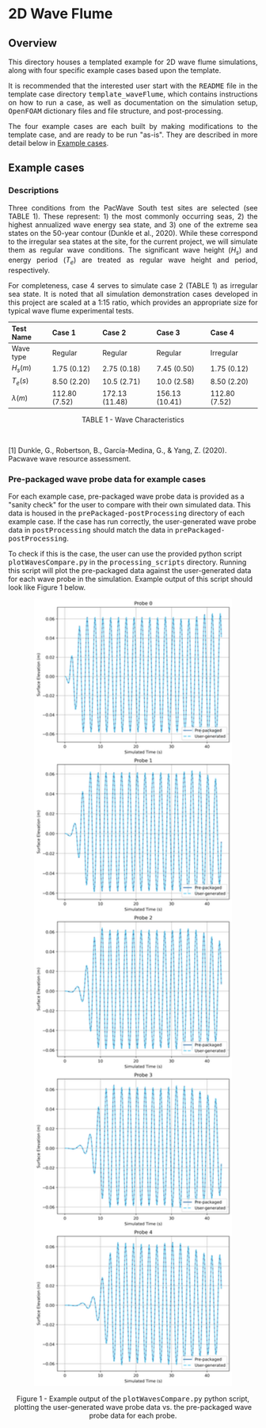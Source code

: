 # 2D Wave Flume

<div align="justify">

## Overview 
This directory houses a templated example for 2D wave flume simulations, along with four specific example cases based upon the template. 

It is recommended that the interested user start with the <tt>README</tt> file in the template case directory <tt>template_waveFlume</tt>, which contains instructions on how to run a case, as well as documentation on the simulation setup, <tt>OpenFOAM</tt> dictionary files and file structure, and post-processing.  

The four example cases are each built by making modifications to the template case, and are ready to be run "as-is". They are described in more detail below in [Example cases](#example-cases). 


## Example cases 
### Descriptions
Three conditions from the PacWave South test sites are selected (see TABLE 1). 
These represent: 1) the most commonly occurring seas, 2) the highest annualized wave energy sea state, and 3) one of the extreme sea states on the 50-year contour (Dunkle et al., 2020). 
While these correspond to the irregular sea states at the site, for the current project, we will simulate them as regular wave conditions. 
The significant wave height ($H_s$) and energy period ($T_e$) are treated as regular wave height and period, respectively. 

For completeness, case 4 serves to simulate case 2 (TABLE 1) as irregular sea state. 
It is noted that all simulation demonstration cases developed in this project are scaled at a 1:15 ratio, which provides an appropriate size for typical wave flume experimental tests. 
&nbsp;

<p align='middle'>

| Test Name | Case 1 | Case 2 | Case 3 | Case 4 | 
------------|--------|--------|--------|----------
| Wave type | Regular | Regular | Regular | Irregular | 
| $H_s (m)$ | 1.75 (0.12) | 2.75 (0.18) | 7.45 (0.50) | 1.75 (0.12)| 
| $T_e (s)$ | 8.50 (2.20) | 10.5 (2.71) | 10.0 (2.58) | 8.50 (2.20)| 
| $\lambda (m)$ | 112.80 (7.52) | 172.13 (11.48) | 156.13 (10.41) | 112.80 (7.52)|

</p>
<p align='middle'> TABLE 1 - Wave Characteristics </p>

</div>
&nbsp;

[1]	Dunkle, G., Robertson, B., García-Medina, G., & Yang, Z. (2020). Pacwave wave resource assessment.

### Pre-packaged wave probe data for example cases
For each example case, pre-packaged wave probe data is provided as a "sanity check" for the user to compare with their own simulated data. This data is housed in the <tt>prePackaged-postProcessing</tt> directory of each example case. If the case has run correctly, the user-generated wave probe data in <tt>postProcessing</tt> should match the data in <tt>prePackaged-postProcessing</tt>. 

To check if this is the case, the user can use the provided python script <tt>plotWavesCompare.py</tt> in the <tt>processing_scripts</tt> directory. Running this script will plot the pre-packaged data against the user-generated data for each wave probe in the simulation. Example output of this script should look like Figure 1 below. 

<p align="middle">
  <img src="https://github.com/jnvn7/RM6-WEC-OpenFoam/blob/main/images/case1-prepack-vs-usergen-example-figure.png" width="400"/>
</p>
<p align='middle'> Figure 1 - Example output of the <tt>plotWavesCompare.py</tt> python script, plotting the user-generated wave probe data vs. the pre-packaged wave probe data for each probe. </p>